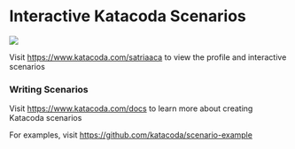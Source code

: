# Interactive Katacoda Scenarios

[![](http://shields.katacoda.com/katacoda/satriaaca/count.svg)](https://www.katacoda.com/satriaaca "Get your profile on Katacoda.com")

Visit https://www.katacoda.com/satriaaca to view the profile and interactive scenarios

### Writing Scenarios
Visit https://www.katacoda.com/docs to learn more about creating Katacoda scenarios

For examples, visit https://github.com/katacoda/scenario-example
